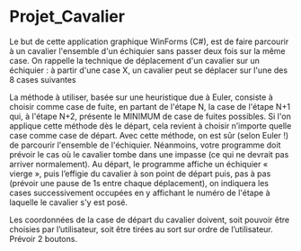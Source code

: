 # Projet_Cavalier

Le but de cette application graphique WinForms (C#), est de faire parcourir à un cavalier
l'ensemble d'un échiquier sans passer deux fois sur la même case. On rappelle la technique
de déplacement d'un cavalier sur un échiquier : à partir d'une case X, un cavalier peut se
déplacer sur l'une des 8 cases suivantes

 La méthode à utiliser, basée sur une heuristique due à Euler, consiste à choisir comme
case de fuite, en partant de l'étape N, la case de l'étape N+1 qui, à l'étape N+2, présente le
MINIMUM de case de fuites possibles. Si l'on applique cette méthode dès le départ, cela
revient à choisir n’importe quelle case comme case de départ. Avec cette méthode, on est sûr
(selon Euler !) de parcourir l'ensemble de l'échiquier. Néanmoins, votre programme doit
prévoir le cas où le cavalier tombe dans une impasse (ce qui ne devrait pas arriver
normalement).
 Au départ, le programme affiche un échiquier « vierge », puis l’effigie du cavalier à son
point de départ puis, pas à pas (prévoir une pause de 1s entre chaque déplacement), on
indiquera les cases successivement occupées en y affichant le numéro de l'étape à laquelle le
cavalier s'y est posé.

Les coordonnées de la case de départ du cavalier doivent, soit pouvoir être choisies par
l’utilisateur, soit être tirées au sort sur ordre de l’utilisateur. Prévoir 2 boutons.
